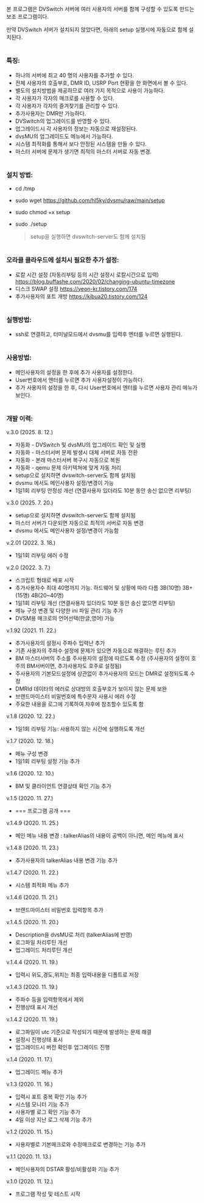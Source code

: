 본 프로그램은 DVSwitch 서버에 여러 사용자의 서버를 함께 구성할 수 있도록 만드는 보조 프로그램이다.

만약 DVSwitch 서버가 설치되지 않았다면, 아래의 setup 실행시에 자동으로 함께 설치된다.
#
### 특징:
  - 하나의 서버에 최고 40 명의 사용자를 추가할 수 있다.
  - 전체 사용자의 호출부호, DMR ID, USRP Port 현황을 한 화면에서 볼 수 있다.
  - 별도의 설치방법을 제공하므로 여러 가지 목적으로 사용이 가능하다.
  - 각 사용자가 각자의 매크로를 사용할 수 있다.
  - 각 사용자가 각자의 즐겨찾기를 관리할 수 있다.
  - 추가사용자는 DMR만 가능하다.
  - DVSwitch의 업그레이드를 반영할 수 있다.
  - 업그레이드시 각 사용자의 정보는 자동으로 재설정된다.
  - dvsMU의 업그레이드도 메뉴에서 가능하다.
  - 시스템 최적화를 통해서 보다 안정된 시스템을 만들 수 있다.
  - 마스터 서버에 문제가 생기면 최적의 마스터 서버로 자동 변경.
#
### 설치 방법:
  - cd /tmp
  - sudo wget https://github.com/hl5ky/dvsmu/raw/main/setup
  - sudo chmod +x setup
  - sudo ./setup

    > setup을 실행하면 dvswitch-server도 함께 설치됨
#
### 오라클 클라우드에 설치시 필요한 추가 설정:
  - 로칼 시간 설정 (자동리부팅 등의 시간 설정시 로칼시간으로 입력) https://blog.buffashe.com/2020/02/changing-ubuntu-timezone
  - 디스크 SWAP 설정 https://yeon-kr.tistory.com/174
  - 추가사용자의 포트 개방 https://kibua20.tistory.com/124
#
### 실행방법:
  - ssh로 연결하고, 터미널모드에서 dvsmu를 입력후 엔터를 누르면 실행된다.
#
### 사용방법:
  - 메인사용자의 설정을 한 후에 추가 사용자를 설정한다.
  - User번호에서 엔터를 누르면 추가 사용자설정이 가능하다.  
  - 추가 사용자의 설정을 한 후, 다시 User번호에서 엔터를 누르면 사용자 관리 메뉴가 보인다.
#
### 개발 이력:
  v.3.0 (2025. 8. 12.)
  - 자동화 - DVSwitch 및 dvsMU의 업그레이드 확인 및 실행
  - 자동화 - 마스터서버 문제 발생시 대체 서버로 자동 전환
  - 자동화 - 본래 마스터서버 복구시 자동으로 복원
  - 자동화 - qemu 문제 아키텍쳐에 맞게 자동 처리
  - setup으로 설치하면 dvswitch-server도 함께 설치됨
  - dvsmu 에서도 메인사용자 설정/변경이 가능
  - 1일1회 리부팅 안정성 개선 (연결사용자 있더라도 10분 동안 송신 없으면 리부팅)
  
  v.3.0 (2025. 7. 20.)
  - setup으로 설치하면 dvswitch-server도 함께 설치됨
  - 마스터 서버가 다운되면 자동으로 최적의 서버로 자동 변경
  - dvsmu 에서도 메인사용자 설정/변경이 가능함
  
  v.2.01 (2022. 3. 18.)
  - 1일1회 리부팅 에러 수정
  
  v.2.0 (2022. 3. 7.)
  - 스크립트 형태로 배포 시작
  - 추가사용자수 최대 40명까지 가능. 하드웨어 및 상황에 따라 다름 3B(10명) 3B+(15명) 4B(20~40명)
  - 1일1회 리부팅 개선 (연결사용자 있더라도 10분 동안 송신 없으면 리부팅)
  - 메뉴 구성 변경 및 다양한 ini 파일 관리 기능 추가
  - DVSM용 매크로의 언어선택(한글,영어) 가능
   
  v.1.92 (2021. 11. 22.)
  - 추가사용자의 설정시 주파수 입력난 추가
  - 기존 사용자의 주파수 설정에 문제가 있으면 자동으로 해결하는 루틴 추가
  - BM 마스터서버의 주소를 주사용자의 설정에 따르도록 수정
    (주사용자의 설정이 호주의 BM서버이면, 추가사용자도 호주로 설정됨)
  - 주사용자의 기본모드설정에 상관없이 추가사용자의 모드는 DMR로 설정되도록 수정
  - DMRId 데이타의 에러로 상대방의 호출부호가 보이지 않는 문제 보완
  - 브랜드마이스터 비밀번호에 특수문자 사용시 에러 수정
  - 주요한 내용을 로그에 기록하여 차후에 참조할수 있도록 함

  v.1.8 (2020. 12. 22.)
  - 1일1회 리부팅 기능: 사용하지 않는 시간에 실행하도록 개선

  v.1.7 (2020. 12. 18.)
  - 메뉴 구성 변경
  - 1일1회 리부팅 설정 기능 추가

  v.1.6 (2020. 12. 10.)
  - BM 및 클라이언트 연결상태 확인 기능 추가
  
  v.1.5 (2020. 11. 27.)
  - === 프로그램 공개 ===
  
  v.1.4.9 (2020. 11. 25.)
  - 메인 메뉴 내용 변경 : talkerAlias의 내용이 공백이 아니면, 메인 메뉴에 표시
    
  v.1.4.8 (2020. 11. 23.)
  - 추가사용자의 talkerAlias 내용 변경 기능 추가
  
  v.1.4.7 (2020. 11. 22.)
  - 시스템 최적화 메뉴 추가

  v.1.4.6 (2020. 11. 21.)
  - 브랜드마이스터 비밀번호 입력항목 추가
  
  v.1.4.5 (2020. 11. 20.)
  - Description을 dvsMU로 처리 (talkerAlias에 반영)
  - 로그파일 처리루틴 개선
  - 업그레이드 처리루틴 개선

  v.1.4.4 (2020. 11. 19.)
  - 입력시 위도,경도,위치는 최종 입력내용을 디폴트로 저장
  
  v.1.4.3 (2020. 11. 19.)
  - 주파수 등을 입력항목에서 제외
  - 진행상태 표시 개선
  
  v.1.4.2 (2020. 11. 19.)
  - 로그파일이 utc 기준으로 작성되기 때문에 발생하는 문제 해결 
  - 설정시 진행상태 표시
  - 업그레이드시 버전 확인후 업그레이드 진행
  
  v.1.4 (2020. 11. 17.)
  - 업그레이드 메뉴 추가
  
  v.1.3 (2020. 11. 16.)
  - 입력시 포트 중복 확인 기능 추가
  - 시스템 모니터 기능 추가
  - 사용자별 로그 확인 기능 추가
  - 4일 이상 지난 로그 삭제 기능 추가
  
  v.1.2 (2020. 11. 15.)
  - 사용자별로 기본매크로와 수정매크로로 변경하는 기능 추가
  
  v.1.1 (2020. 11. 13.)
  - 메인사용자의 DSTAR 활성/비활성화 기능 추가
  
  v.1.0 (2020. 11. 12.)
  - 프로그램 작성 및 테스트 시작
    
